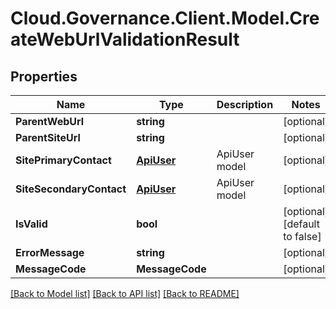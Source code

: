 # Cloud.Governance.Client.Model.CreateWebUrlValidationResult
## Properties

Name | Type | Description | Notes
------------ | ------------- | ------------- | -------------
**ParentWebUrl** | **string** |  | [optional] 
**ParentSiteUrl** | **string** |  | [optional] 
**SitePrimaryContact** | [**ApiUser**](ApiUser.md) | ApiUser model | [optional] 
**SiteSecondaryContact** | [**ApiUser**](ApiUser.md) | ApiUser model | [optional] 
**IsValid** | **bool** |  | [optional] [default to false]
**ErrorMessage** | **string** |  | [optional] 
**MessageCode** | **MessageCode** |  | [optional] 

[[Back to Model list]](../README.md#documentation-for-models) [[Back to API list]](../README.md#documentation-for-api-endpoints) [[Back to README]](../README.md)

